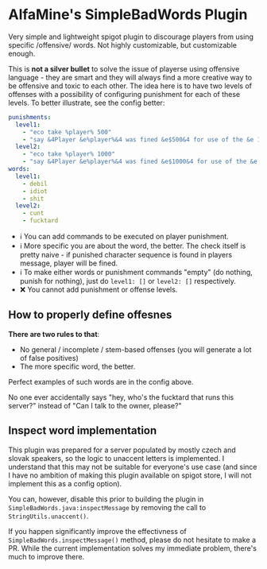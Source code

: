 # AlfaMine's SimpleBadWords Plugin

Very simple and lightweight spigot plugin to discourage players from using specific /offensive/ words. Not highly customizable, but customizable enough.

This is **not a silver bullet** to solve the issue of playerse using offensive language - they are smart and they will always find a more creative way to be offensive and toxic to each other. The idea here is to have two levels of offenses with a possibility of configuring punishment for each of these levels. To better illustrate, see the config better: 

```yml
punishments:
  level1:
    - "eco take %player% 500"
    - "say &4Player &e%player%&4 was fined &e$500&4 for use of the &e 1st level&4 offense."
  level2:
    - "eco take %player% 1000"
    - "say &4Player &e%player%&4 was fined &e$1000&4 for use of the &e 1st level&4 offense."
words:
  level1:
    - debil
    - idiot
    - shit
  level2:
    - cunt
    - fucktard
```

- :information_source: You can add commands to be executed on player punishment.
- :information_source: More specific you are about the word, the better. The check itself is pretty naive - if punished character sequence is found in players message, player will be fined.
- :information_source: To make either words or punishment commands "empty" (do nothing, punish for nothing), just do `level1: []` or `level2: []` respectively.
- :x: You cannot add punishment or offense levels.

## How to properly define offesnes

**There are two rules to that**:

- No general / incomplete / stem-based offenses (you will generate a lot of false positives)
- The more specific word, the better.

Perfect examples of such words are in the config above. 

No one ever accidentally says "hey, who's the fucktard that runs this server?" instead of "Can I talk to the owner, please?"

## Inspect word implementation

This plugin was prepared for a server populated by mostly czech and slovak speakers, so the logic to unaccent letters is implemented. I understand that this may not be suitable for everyone's use case (and since I have no ambition of making this plugin available on spigot store, I will not implement this as a config option).

You can, however, disable this prior to building the plugin in `SimpleBadWords.java:inspectMessage` by removing the call to `StringUtils.unaccent()`.

If you happen significantly improve the effectivness of `SimpleBadWords.inspectMessage()` method, please do not hesitate to make a PR. While the current implementation solves my immediate problem, there's much to improve there.  